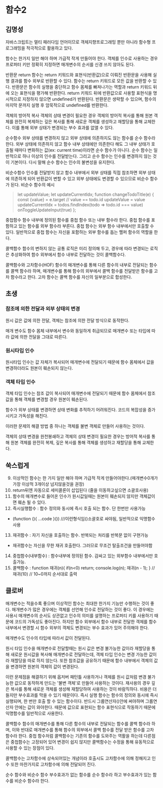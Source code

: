 # 함수2

## 김명성
자바스크립트는 멀티 패러다임 언어이므로 객체지향프로그래밍 뿐만 아니라 함수형 프로그래밍을 적극적으로 활용하고 있다.

함수는 한가지 일만 해야 하며 가급적 작게 만들어야 한다.
객체를 인수로 사용하는 경우 프로퍼터 키만 정확히 지정하면 매개변수의 순서를 신경 쓰지 않아도 된다.


반환문 return
함수는 return 키워드와 표현식(반환값)으로 이뤄진 반환문을 사용해 실행 결과를 함수 외부로 반환할 수 있다.
함수는 return 키워드로 모든 값을 반환할 수 있다.
반환문은 함수의 실행을 중단하고 함수 몸체를 빠져나가는 역할과 return 키워드 뒤에 오는 표현식을 평가해 반환한다.
return 키워드 뒤에 반환값으로 사용할 표현식을 명시적으로 지정하지 않으면 undefined가 반환된다.
반환문은 생략할 수 있으며, 함수의 마지막 문까지 실행 후 암묵적으로 undefined를 반환한다.

객체의 방어적 복사
객체의 상태 변경이 필요한 경우 객체의 방어적 복사를 통해 원본 객체를 완전히 복제하는 깊은 복사를 통해
새로운 객체를 생성하고 재할당을 통해 교체한다. 이를 통해 외부 상태가 변경되는 부수 효과를 없앨 수 있다.

순수함수
외부 상태를 변경하지 않고 외부 상태에 의존하지도 않는 함수를 순수 함수라 한다.
외부 상태에 의존하지 않고 함수 내부 상태에만 의존한다 해도 그 내부 상태가 호출될 때마다 변화하는 값(ex: current time)이라면 순수 함수가 아니다.
순수 함수는 일반적으로 하나 이상의 인수를 전달받는다.
그리고 순수 함수는 인수를 변경하지 않는 것이 기본이다.
다시 말해 순수 함수는 인수의 불변성을 유지한다.

비순수함수
인수를 전달받지 않고 함수 내부에서 외부 상태를 직접 참조하면 외부 상태에 의존하게 되어
반환값이 변할 수 있고 외부 상태에도 변경할 수 있으므로 비순수 함수가 된다.
비순수 함수의 예시

> let updateValue;
> let updateCurrentIdx;
> function changeTodoTitle(e) {
>   const {value} = e.target // value == todo.id
>   updateValue = value
>   updateCurrentIdx = todos.findIndex(todo => todo.id === value)
>   onToggleUpdateInput(true)
> };

중첩함수
함수 내부에 정의된 함수를 중첩 함수 또는 내부 함수라 한다.
중첩 함수를 포함하고 있는 함수를 외부 함수라 부른다.
중첩 함수는 외부 함수 내부에서만 호출할 수 있다.
일반적으로 중첩 함수는 자신을 포함하는 외부 함수를 돕는 핼퍼 함수의 역할을 한다.

콜백함수
함수의 변하지 않는 공통 로직은 미리 정의해 두고, 경우에 따라 변경되는 로직은 추상화하여 함수 외부에서 함수 내부로 전달하는 것이 콜백함수다.

콜백함수와 고차함수(HOF)
함수의 매개변수를 통해 다른 함수의 내부로 전달되는 함수를 콜백 함수라 하며, 매개변수를 통해 함수의 외부에서 콜백 함수를 전달받은 함수를 고차 함수라고 한다.
고차 함수는 콜백 함수를 자신의 일부분으로 합성한다.


## 초생
### 참조에 의한 전달과 외부 상태의 변경

원시 값은 값에 의한 전달, 객체는 참조에 의한 전달 방식으로 동작한다.

매개 변수도 함수 몸체 내부에서 변수와 동일하게 취급되므로 매개변수 또는 타입에 따라 값에 의한 전달을 그대로 따른다.

### 원시타입 인수

원시타입 인수는 값 자체가 복사되어 매개변수에 전달되기 때문에 함수 몸체에서 값을 변경하더라도 원본이 훼손되지 않는다.

### 객체 타입 인수

객체 타입 인수는 참조 값이 복사되어 매개변수에 전달되기 때문에 함수 몸체에서 참조 값을 통해 객체를 변경할 경우 원본이 훼손된다.

함수가 외부 상태를 변경하면 상태 변화를 추적하기 어려워진다. 코드의 복잡성을 증가시키고 가독성을 해친다.

이러한 문제의 해결 방법 중 하나는 객체를 불변 객체로 만들어 사용하는 것이다.

객체의 상태 변경을 원천봉쇄하고 객체의 상태 변경이 필요한 경우는 방어적 복사를 통해 원본 객체를 완전히 복제, 깊은 복사를 통해 객체를 생성하고 재할당을 통해 교체한다.

## 쑥스럽게
9. 이상적인 함수는 한 가지 일만 해야 하며 가급적 작게 만들어야한다.(매개변수0개가 가장 이상적 3개이상 넘지않을것을 권장)
10. return뒤엔 자동으로 세미콜론이 삽입된다 (줄을 이동하고싶으면 소괄호사용)
11. 함수의 매개변수로 들어온 인수가 원시값일때는 원본이 훼손되지 않지만 객체값이면 훼손 될 수 있다.
12. 즉시실행함수 : 함수 정의와 동시에 즉시 호출 되는 함수. 단 한번만 사용가능
  - (function (){
    ...code
    }())  ///이런형식임()소괄호로 싸야됨, 일반적으로 익명함수사용
13. 재귀함수 : 자기 자신을 호출하는 함수. 반복되는 처리를 반복문 없이 구현가능
  - 재귀함수는 자신을 무한 재귀 호출한다. 그러므로 무조건 탈출조건을 만들어야함
14. 중첩함수(내부함수) : 함수내부에 정의된 함수. 감싸고 있는 외부함수 내부에서만 호출가능.
15. 콜백함수 :
function 재귀(n){
  if(n<0) return;
   console.log(n);
   재귀(n - 1);
 }
// 재귀(10) // 10~0까지 순서대로 출력

## 클로버
매개변수는 적을수록 좋으며 이상적인 함수는 최대한 한가지 기능만 수행하는 것이 좋다.
매개변수가 많은 경우에는 객체를 선언해 인수로 전달하는 것이 좋다. 이 경우에는 사용시 매개변수의 순서도 상관없고 인수의 의미를 설명하는 프로퍼티 키를 사용하기 때문에 코드의 가독성도 좋아진다.
하지만 함수 외부에서 함수 내부로 전달한 객체를 함수 내부에서 변경할 시 함수 외부의 객체도 변경되는 부수 효과가 있어 주의해야 한다.

매개변수도 인수의 타입에 따라서 값이 전달된다.

원시 타입 인수을 매개변수로 전달할때는 원시 값은 변경 불가능한 값이라 재할당을 통해 새로운 원시값을 복사해 매개변수로 전달하는데, 객체 타입 인수는 변경 가능한 값이라 재할당을 따로 하지 않는다. 또한 참조값을 공유하기 때문에 함수 내부에서 객체의 값을 변경하면 원본의 객체의 값이 변경된다.

이런 문제점을 해결하기 위해 옵저버 패턴틀 사용하거나 객체를 원시 값처럼 변경 불가능한 값으로 동작하게 만드는 '불변 객체'로 만들어 사용하는 것이다. 재사용의 경우 깊은 복사를 통해 새로운 객체를 생성해 재할당하여 사용하는 것이 바람직하다. 비용은 더 들지만 부수효과를 막을 수 있기 때문이다.
즉시 실행 함수는 함수의 정의와 동시에 즉시 실행되며, 한 번만 호출 할 수 있는 함수이다.
반드시 그룹연산자()안에 써야하며 그룹연산자 안에는 값이 와야한다. 때문에 값으로 표현되는 함수 표현식으로 작동하기 때문에 익명함수를 일반적으로 사용한다.


콜백함수
함수의 매개변수를 통해 다른 함수의 내부로 전달되는 함수를 콜백 함수라 하며, 이와 반대로 매개변수를 통해 함수의 외부에서 콜백 함수를 전달 받은 함수를 고차 함수라 한다. 중첩 함수처럼 콜백함수는 기존의 함수를 도와주는 역활을 하는데 다른점은 중첩함수는 고정되어 있어 변경이 쉽지 않지만 콜백함수는 수정을 통해 유동적으로 사용할 수 있는 장점이 있다.

콜백함수는 고차함수에 상속되어있는 개념이라 호출시도 고차함수에 의해 정해지고 인수 또한 마찬가지로 고차함수에 의해 전달되어 진다.

순수 함수와 비순수 함수
부수효과가 없는 함수를 순수 함수라 하고 부수효과가 있는 함수를 비순수 함수라 한다.

